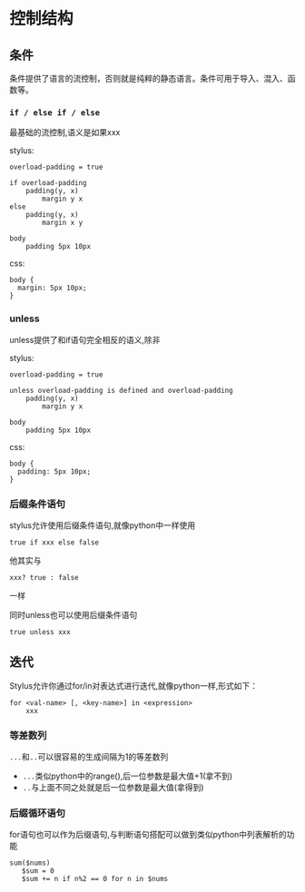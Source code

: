 # 控制结构

## 条件

条件提供了语言的流控制，否则就是纯粹的静态语言。条件可用于导入、混入、函数等。

### `if / else if / else`

最基础的流控制,语义是如果xxx

stylus:
```
overload-padding = true

if overload-padding
    padding(y, x)
        margin y x
else
    padding(y, x)
        margin x y

body
    padding 5px 10px
```

css:

```
body {
  margin: 5px 10px;
}
```

### unless

unless提供了和if语句完全相反的语义,除非

stylus:
```
overload-padding = true

unless overload-padding is defined and overload-padding
    padding(y, x)
        margin y x

body
    padding 5px 10px
```
css:
```
body {
  padding: 5px 10px;
}
```

### 后缀条件语句

stylus允许使用后缀条件语句,就像python中一样使用
```
true if xxx else false
```
他其实与

```
xxx? true : false
```
一样

同时unless也可以使用后缀条件语句

```
true unless xxx
```
## 迭代

Stylus允许你通过for/in对表达式进行迭代,就像python一样,形式如下：

```
for <val-name> [, <key-name>] in <expression>
    xxx
```
### 等差数列

`...`和`..`可以很容易的生成间隔为1的等差数列

+ `...`类似python中的range(),后一位参数是最大值+1(拿不到)
+ `..`与上面不同之处就是后一位参数是最大值(拿得到)

### 后缀循环语句

for语句也可以作为后缀语句,与判断语句搭配可以做到类似python中列表解析的功能
```
sum($nums)
   $sum = 0
   $sum += n if n%2 == 0 for n in $nums
```
